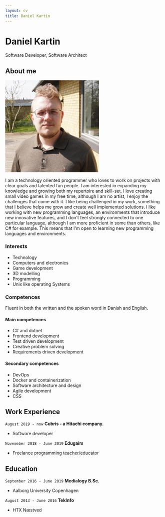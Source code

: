 ```yaml
---
layout: cv
title: Daniel Kartin
---
```

# Daniel Kartin
Software Developer, Software Architect

## About me

<img src="media/profilepicture.jpeg" alt="Me" width="300" height="auto">

I am a technology oriented programmer who loves to work on projects with clear goals and talented fun people. I am interested in expanding my knowledge and growing both my repertoire and skill-set. I love creating small video games in my free time, although I am no artist, I enjoy the challenges that come with it. I like being challenged in my work, something that I believe helps me grow and create well implemented solutions. I like working with new programming languages, an environments that introduce new innovative features, and I don't feel strongly connected to one particular language, although I am more proficient in some than others, like C# for example. This means that I'm open to learning new programming languages and environments.

### Interests

- Technology
- Computers and electronics
- Game development
- 3D modelling
- Programming
- Unix like operating Systems


### Competences

Fluent in both the written and the spoken word in Danish and English.

#### Main competences

- C# and dotnet
- Frontend development
- Test driven development
- Creative problem solving
- Requirements driven development

#### Secondary competences

- DevOps
- Docker and containerization
- Software architecture and design
- Agile development
- CSS

## Work Experience

`August 2019 - now`
__Cubris - a Hitachi company.__

- Software developer

`Novemeber 2018 - June 2019`
__Edugaim__

- Freelance programming teacher/educator

## Education

`September 2016 - June 2019`
__Medialogy B.Sc.__

- Aalborg University Copenhagen

`August 2013 - June 2016`
__TekInfo__

- HTX Næstved

<!-- ### Footer

Last updated: Aug 2024 -->


